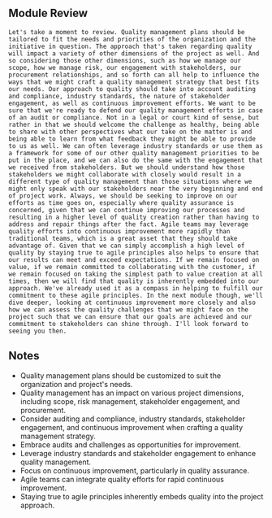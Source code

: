 ## Module Review
```
Let's take a moment to review. Quality management plans should be tailored to fit the needs and priorities of the organization and the initiative in question. The approach that's taken regarding quality will impact a variety of other dimensions of the project as well. And so considering those other dimensions, such as how we manage our scope, how we manage risk, our engagement with stakeholders, our procurement relationships, and so forth can all help to influence the ways that we might craft a quality management strategy that best fits our needs. Our approach to quality should take into account auditing and compliance, industry standards, the nature of stakeholder engagement, as well as continuous improvement efforts. We want to be sure that we're ready to defend our quality management efforts in case of an audit or compliance. Not in a legal or court kind of sense, but rather in that we should welcome the challenge as healthy, being able to share with other perspectives what our take on the matter is and being able to learn from what feedback they might be able to provide to us as well. We can often leverage industry standards or use them as a framework for some of our other quality management priorities to be put in the place, and we can also do the same with the engagement that we received from stakeholders. But we should understand how those stakeholders we might collaborate with closely would result in a different type of quality management than those situations where we might only speak with our stakeholders near the very beginning and end of project work. Always, we should be seeking to improve on our efforts as time goes on, especially where quality assurance is concerned, given that we can continue improving our processes and resulting in a higher level of quality creation rather than having to address and repair things after the fact. Agile teams may leverage quality efforts into continuous improvement more rapidly than traditional teams, which is a great asset that they should take advantage of. Given that we can simply accomplish a high level of quality by staying true to agile principles also helps to ensure that our results can meet and exceed expectations. If we remain focused on value, if we remain committed to collaborating with the customer, if we remain focused on taking the simplest path to value creation at all times, then we will find that quality is inherently embedded into our approach. We've already used it as a compass in helping to fulfill our commitment to these agile principles. In the next module though, we'll dive deeper, looking at continuous improvement more closely and also how we can assess the quality challenges that we might face on the project such that we can ensure that our goals are achieved and our commitment to stakeholders can shine through. I'll look forward to seeing you then.
```

## Notes
- Quality management plans should be customized to suit the organization and project's needs.
- Quality management has an impact on various project dimensions, including scope, risk management, stakeholder engagement, and procurement.
- Consider auditing and compliance, industry standards, stakeholder engagement, and continuous improvement when crafting a quality management strategy.
- Embrace audits and challenges as opportunities for improvement.
- Leverage industry standards and stakeholder engagement to enhance quality management.
- Focus on continuous improvement, particularly in quality assurance.
- Agile teams can integrate quality efforts for rapid continuous improvement.
- Staying true to agile principles inherently embeds quality into the project approach.
